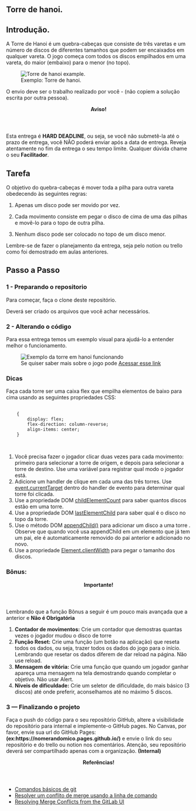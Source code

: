 <article>
        <h1>Torre de hanoi.</h1>
        <h2>Introdução.</h2>
        <p>A Torre de Hanoi é um quebra-cabeças que consiste de três varetas e um número de discos de diferentes tamanhos que podem ser encaixados em qualquer                vareta. O jogo começa com todos os discos empilhados em uma vareta, do maior (embaixo) para o menor (no topo).</p>
        <figure>
          <img
            src="https://kenzie-academy-brasil.gitlab.io/fullstack/frontend/modulo1/sprint4/img/torre-de-hanoi-example.png"
            alt="Torre de hanoi example."
            rel="noopener noreferrer"
          />
          <figcaption>Exemplo: Torre de hanoi.</figcaption>
        </figure>
        <p>O envio deve ser o trabalho realizado por você - (não copiem a solução escrita por outra pessoa).</p>
        <section class="hilightedContet hilightedContet--warning">
          <header>
            <strong>Aviso!</strong>
          </header>
          <p>
            Esta entrega é <strong>HARD DEADLINE</strong>, ou seja, se você não
            submetê-la até o prazo de entrega, você NÃO poderá enviar após a
            data de entrega. Reveja atentamente no fim da entrega o seu tempo
            limite. Qualquer dúvida chame o seu <strong>Facilitador</strong>.
          </p>
        </section>
        <h2>Tarefa</h2>
        <p>
          O objetivo do quebra-cabeças é mover toda a pilha para outra vareta
          obedecendo às seguintes regras:
        </p>
        <ol>
          <li>
            <p>Apenas um disco pode ser movido por vez.</p>
          </li>
          <li>
            <p>
              Cada movimento consiste em pegar o disco de cima de uma das pilhas
              e movê-lo para o topo de outra pilha.
            </p>
          </li>
          <li>
            <p>Nenhum disco pode ser colocado no topo de um disco menor.</p>
          </li>
        </ol>
        <p>Lembre-se de fazer o planejamento da entrega, seja pelo notion ou trello como foi demostrado em aulas anteriores.</p>
        <h2>Passo a Passo</h2>
        <h3>1 - Preparando o repositorio</h3>
      <p>
        Para começar, faça o clone deste repositório.
      </p>
      <p>Deverá ser criado os arquivos que você achar necessários.</p>
      <h3>2 - Alterando o código</h3>
      <p>
        Para essa entrega temos um exemplo visual para ajudá-lo a entender
        melhor o funcionamento.
      </p>
      <figure>
        <img
          src="https://media.giphy.com/media/rutTKcoKSCSYM/giphy.gif"
          alt="Exemplo da torre em hanoi funcionando"
        />
        <figcaption>
          Se quiser saber mais sobre o jogo pode
          <a
            href="https://pt.wikipedia.org/wiki/Torre_de_Han%C3%B3i"
            target="_blank"
            >Acessar esse link</a
          >
        </figcaption>
      </figure>
        <h3>Dicas</h3>
      <p>
        Faça cada torre ser uma caixa flex que empilha elementos de baixo para
        cima usando as seguintes propriedades CSS:
      </p>
      <pre>
                <code class="language-css hljs">
    {
        display: flex; 
        flex-direction: column-reverse; 
        align-items: center;
    }
                </code>
            </pre>
      <ol>
        <li>
          Você precisa fazer o jogador clicar duas vezes para cada movimento:
          primeiro para selecionar a torre de origem, e depois para selecionar a
          torre de destino. Use uma variável para registrar qual modo o jogador
          está.
        </li>
        <li>
          Adicione um handler de clique em cada uma das três torres. Use
          <a
            href="https://developer.mozilla.org/en-US/docs/Web/API/Event/currentTarget"
            target="_blank"
            rel="noopener noreferrer"
            >event.currentTarget</a
          >
          dentro do handler de evento para determinar qual torre foi clicada.
        </li>
        <li>
          Use a propriedade DOM
          <a
            href="https://developer.mozilla.org/en-US/docs/Web/API/Element/childElementCount"
            target="_blank"
            rel="noopener noreferrer"
          >
            childElementCount</a
          >
          para saber quantos discos estão em uma torre.
        </li>
        <li>
          Use a propriedade DOM
          <a
            href="https://developer.mozilla.org/en-US/docs/Web/API/Element/lastElementChild"
            target="_blank"
            rel="noopener noreferrer"
            >lastElementChild</a
          >
          para saber qual é o disco no topo da torre.
        </li>
        <li>
          Use o método DOM
          <a
            href="https://developer.mozilla.org/en-US/docs/Web/API/Node/appendChild"
            target="_blank"
            rel="noopener noreferrer"
            >appendChild()</a
          >
          para adicionar um disco a uma torre . Observe que quando você usa
          appendChild em um elemento que já tem um pai, ele é automaticamente
          removido do pai anterior e adicionado no novo.
        </li>
        <li>
          Use a propriedade
          <a
            href="https://developer.mozilla.org/en-US/docs/Web/API/Element/clientWidth"
            target="_blank"
            rel="noopener noreferrer"
            >Element.clientWidth</a
          >
          para pegar o tamanho dos discos.
        </li>
      </ol>
      <section>
        <h3>Bônus:</h3>
      <section class="hilightedContet">
        <header>
          <strong>Importante!</strong>
        </header>
        <p>
          Lembrando que a função Bônus a seguir é um pouco mais avançada que a
          anterior e <strong>Não é Obrigatória</strong>
        </p>
      </section>
      <ol>
        <li>
          <strong>Contador de movimentos:</strong> Crie um contador que
          demostras quantas vezes o jogador mudou o disco de torre
        </li>
        <li>
          <strong>Função Reset:</strong> Crie uma função (um botão na aplicação)
          que reseta todos os dados, ou seja, trazer todos os dados do jogo para
          o início. Lembrando que resetar os dados diferem de dar reload na
          página. Não use reload.
        </li>
        <li>
          <strong>Mensagem de vitória:</strong> Crie uma função que quando um
          jogador ganhar apareça uma mensagem na tela demostrando quando
          completar o objetivo. Não usar Alert.
        </li>
        <li>
          <strong>Níveis de dificuldade:</strong> Crie um seletor de
          dificuldade, do mais básico (3 discos) até onde preferir, aconselhamos
          até no máximo 5 discos.
        </li>
      </ol>
<h3>3 — Finalizando o projeto</h3>
      <p>
        Faça o push do código para o seu repositório GitHub, altere a
        visibilidade do repositório para internal e implemente-o GitHub pages.
        No Canvas, por favor, envie sua url do GitHub Pages:
        <strong>(ex:https://nomerandomico.pages.github.io/)</strong>
        e envie o link do seu repositório e do trello ou notion nos comentários.
        Atenção, seu repositório deverá ser compartilhado apenas com a
        organização.
        <strong>(Internal)</strong>
      </p>
      <section class="hilightedContet hilightedContet--references">
        <header>
          <strong>Referências!</strong>
        </header>
        <ul>
          <li>
            <a href="https://rogerdudler.github.io/git-guide/index.pt_BR.html"
              >Comandos básicos de git</a
            >
          </li>
          <li>
            <a
              href="https://docs.github.com/pt/free-pro-team@latest/github/collaborating-with-issues-and-pull-requests/resolving-a-merge-conflict-using-the-command-line"
              >Resolver um conflito de merge usando a linha de comando</a
            >
          </li>
          <li>
            <a
              href="https://about.gitlab.com/blog/2016/09/06/resolving-merge-conflicts-from-the-gitlab-ui/"
              >Resolving Merge Conflicts from the GitLab UI</a
            >
          </li>
        </ul>
      </section>
    </div>
